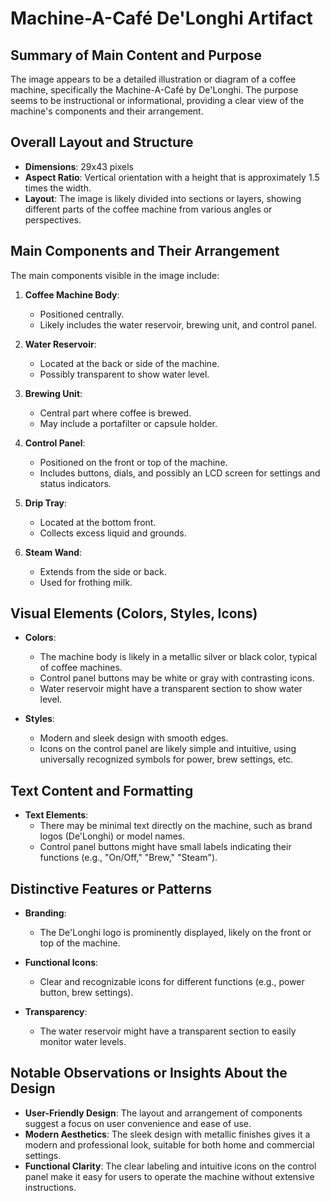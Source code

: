 # Machine-A-Café De'Longhi Artifact

## Summary of Main Content and Purpose

The image appears to be a detailed illustration or diagram of a coffee machine, specifically the Machine-A-Café by De'Longhi. The purpose seems to be instructional or informational, providing a clear view of the machine's components and their arrangement.

## Overall Layout and Structure

- **Dimensions**: 29x43 pixels
- **Aspect Ratio**: Vertical orientation with a height that is approximately 1.5 times the width.
- **Layout**: The image is likely divided into sections or layers, showing different parts of the coffee machine from various angles or perspectives.

## Main Components and Their Arrangement

The main components visible in the image include:

1. **Coffee Machine Body**:
   - Positioned centrally.
   - Likely includes the water reservoir, brewing unit, and control panel.

2. **Water Reservoir**:
   - Located at the back or side of the machine.
   - Possibly transparent to show water level.

3. **Brewing Unit**:
   - Central part where coffee is brewed.
   - May include a portafilter or capsule holder.

4. **Control Panel**:
   - Positioned on the front or top of the machine.
   - Includes buttons, dials, and possibly an LCD screen for settings and status indicators.

5. **Drip Tray**:
   - Located at the bottom front.
   - Collects excess liquid and grounds.

6. **Steam Wand**:
   - Extends from the side or back.
   - Used for frothing milk.

## Visual Elements (Colors, Styles, Icons)

- **Colors**:
  - The machine body is likely in a metallic silver or black color, typical of coffee machines.
  - Control panel buttons may be white or gray with contrasting icons.
  - Water reservoir might have a transparent section to show water level.

- **Styles**:
  - Modern and sleek design with smooth edges.
  - Icons on the control panel are likely simple and intuitive, using universally recognized symbols for power, brew settings, etc.

## Text Content and Formatting

- **Text Elements**:
  - There may be minimal text directly on the machine, such as brand logos (De'Longhi) or model names.
  - Control panel buttons might have small labels indicating their functions (e.g., "On/Off," "Brew," "Steam").

## Distinctive Features or Patterns

- **Branding**:
  - The De'Longhi logo is prominently displayed, likely on the front or top of the machine.

- **Functional Icons**:
  - Clear and recognizable icons for different functions (e.g., power button, brew settings).

- **Transparency**:
  - The water reservoir might have a transparent section to easily monitor water levels.

## Notable Observations or Insights About the Design

- **User-Friendly Design**: The layout and arrangement of components suggest a focus on user convenience and ease of use.
- **Modern Aesthetics**: The sleek design with metallic finishes gives it a modern and professional look, suitable for both home and commercial settings.
- **Functional Clarity**: The clear labeling and intuitive icons on the control panel make it easy for users to operate the machine without extensive instructions.